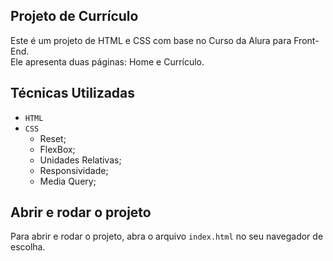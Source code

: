 ## Projeto de Currículo 
Este é um projeto de HTML e CSS com base no Curso da Alura para Front-End.  
Ele apresenta duas páginas: Home e Currículo.
## Técnicas Utilizadas
- `HTML`
- `CSS`
  - Reset;
  - FlexBox;
  - Unidades Relativas;
  - Responsividade;
  - Media Query;
## Abrir e rodar o projeto
Para abrir e rodar o projeto, abra o arquivo `index.html` no seu navegador de escolha.
